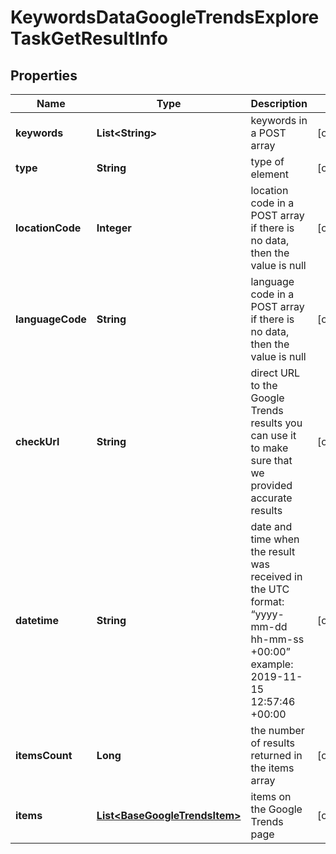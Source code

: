 

# KeywordsDataGoogleTrendsExploreTaskGetResultInfo


## Properties

| Name | Type | Description | Notes |
|------------ | ------------- | ------------- | -------------|
|**keywords** | **List&lt;String&gt;** | keywords in a POST array |  [optional] |
|**type** | **String** | type of element |  [optional] |
|**locationCode** | **Integer** | location code in a POST array if there is no data, then the value is null |  [optional] |
|**languageCode** | **String** | language code in a POST array if there is no data, then the value is null |  [optional] |
|**checkUrl** | **String** | direct URL to the Google Trends results you can use it to make sure that we provided accurate results |  [optional] |
|**datetime** | **String** | date and time when the result was received in the UTC format: “yyyy-mm-dd hh-mm-ss +00:00” example: 2019-11-15 12:57:46 +00:00 |  [optional] |
|**itemsCount** | **Long** | the number of results returned in the items array |  [optional] |
|**items** | [**List&lt;BaseGoogleTrendsItem&gt;**](BaseGoogleTrendsItem.md) | items on the Google Trends page |  [optional] |



